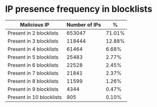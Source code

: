 # IP presence frequency in blocklists
| Malicious IP | Number of IPs | % |
|----|----|----|
| Present in 2 blocklists | 653047 | 71.01% |
| Present in 3 blocklists | 118444 | 12.88% |
| Present in 4 blocklists | 61464 | 6.68% |
| Present in 5 blocklists | 25483 | 2.77% |
| Present in 6 blocklists | 22528 | 2.45% |
| Present in 7 blocklists | 21841 | 2.37% |
| Present in 8 blocklists | 11599 | 1.26% |
| Present in 9 blocklists | 4344 | 0.47% |
| Present in 10 blocklists | 905 | 0.10% |
